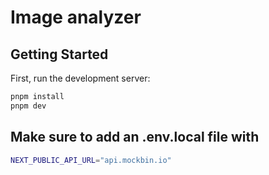 # Image analyzer

## Getting Started

First, run the development server:

```bash
pnpm install
pnpm dev
```

## Make sure to add an .env.local file with

```bash
NEXT_PUBLIC_API_URL="api.mockbin.io"
```
